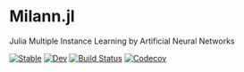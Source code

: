 # Milann.jl
Julia Multiple Instance Learning by Artificial Neural Networks

[![Stable](https://img.shields.io/badge/docs-stable-blue.svg)](https://dhonza.github.io/Milann.jl/stable)
[![Dev](https://img.shields.io/badge/docs-dev-blue.svg)](https://dhonza.github.io/Milann.jl/dev)
[![Build Status](https://travis-ci.com/dhonza/Milann.jl.svg?branch=master)](https://travis-ci.com/dhonza/Milann.jl)
[![Codecov](https://codecov.io/gh/dhonza/Milann.jl/branch/master/graph/badge.svg)](https://codecov.io/gh/dhonza/Milann.jl)
